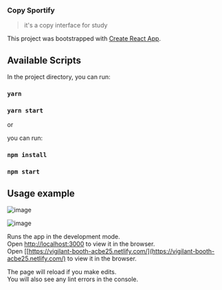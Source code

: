 ### Copy Sportify
> it's a copy interface for study

This project was bootstrapped with [Create React App](https://github.com/facebook/create-react-app).

## Available Scripts

In the project directory, you can run:
### `yarn`
### `yarn start`

or

you can run: 

### `npm install`
### `npm start`

## Usage example

![image](https://user-images.githubusercontent.com/48535259/76914237-6a8a7d00-6898-11ea-9b4b-06b318a8c51f.png)

![image](https://user-images.githubusercontent.com/48535259/76913697-8a20a600-6896-11ea-88b7-88f574ae3bbd.png)



Runs the app in the development mode.<br />
Open [http://localhost:3000](http://localhost:3000) to view it in the browser.
<br />
Open [[https://vigilant-booth-acbe25.netlify.com/](https://vigilant-booth-acbe25.netlify.com/) to view it in the browser.

The page will reload if you make edits.<br />
You will also see any lint errors in the console.
